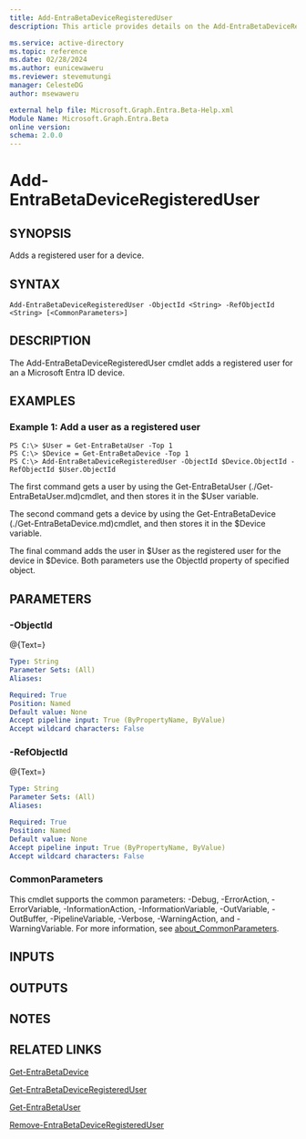 ```yaml
---
title: Add-EntraBetaDeviceRegisteredUser
description: This article provides details on the Add-EntraBetaDeviceRegisteredUser command.

ms.service: active-directory
ms.topic: reference
ms.date: 02/28/2024
ms.author: eunicewaweru
ms.reviewer: stevemutungi
manager: CelesteDG
author: msewaweru

external help file: Microsoft.Graph.Entra.Beta-Help.xml
Module Name: Microsoft.Graph.Entra.Beta
online version:
schema: 2.0.0
---
```


# Add-EntraBetaDeviceRegisteredUser

## SYNOPSIS
Adds a registered user for a device.

## SYNTAX

```
Add-EntraBetaDeviceRegisteredUser -ObjectId <String> -RefObjectId <String> [<CommonParameters>]
```

## DESCRIPTION
The Add-EntraBetaDeviceRegisteredUser cmdlet adds a registered user for an a Microsoft Entra ID device.

## EXAMPLES

### Example 1: Add a user as a registered user
```
PS C:\> $User = Get-EntraBetaUser -Top 1
PS C:\> $Device = Get-EntraBetaDevice -Top 1
PS C:\> Add-EntraBetaDeviceRegisteredUser -ObjectId $Device.ObjectId -RefObjectId $User.ObjectId
```

The first command gets a user by using the Get-EntraBetaUser (./Get-EntraBetaUser.md)cmdlet, and then stores it in the $User variable.

The second command gets a device by using the Get-EntraBetaDevice (./Get-EntraBetaDevice.md)cmdlet, and then stores it in the $Device variable.

The final command adds the user in $User as the registered user for the device in $Device. 
Both parameters use the ObjectId property of specified object.

## PARAMETERS

### -ObjectId
@{Text=}

```yaml
Type: String
Parameter Sets: (All)
Aliases:

Required: True
Position: Named
Default value: None
Accept pipeline input: True (ByPropertyName, ByValue)
Accept wildcard characters: False
```

### -RefObjectId
@{Text=}

```yaml
Type: String
Parameter Sets: (All)
Aliases:

Required: True
Position: Named
Default value: None
Accept pipeline input: True (ByPropertyName, ByValue)
Accept wildcard characters: False
```

### CommonParameters
This cmdlet supports the common parameters: -Debug, -ErrorAction, -ErrorVariable, -InformationAction, -InformationVariable, -OutVariable, -OutBuffer, -PipelineVariable, -Verbose, -WarningAction, and -WarningVariable. For more information, see [about_CommonParameters](http://go.microsoft.com/fwlink/?LinkID=113216).

## INPUTS

## OUTPUTS

## NOTES

## RELATED LINKS

[Get-EntraBetaDevice](Get-EntraBetaDevice.md)

[Get-EntraBetaDeviceRegisteredUser](Get-EntraBetaDeviceRegisteredUser.md)

[Get-EntraBetaUser](Get-EntraBetaUser.md)

[Remove-EntraBetaDeviceRegisteredUser](Remove-EntraBetaDeviceRegisteredUser.md)

